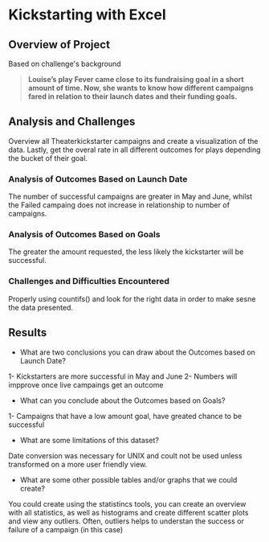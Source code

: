 # Kickstarting with Excel

## Overview of Project

Based on challenge's background
> **Louise’s play Fever came close to its fundraising goal in a short amount of time. Now, she wants to know how different campaigns fared in relation to their launch dates and their funding goals.**

## Analysis and Challenges

Overview all Theaterkickstarter campaigns and create a visualization of the data. Lastly, get the overal rate in all different outcomes for plays depending the bucket of their goal.

### Analysis of Outcomes Based on Launch Date

The number of successful campaigns are greater in May and June, whilst the Failed campaing does not increase in relationship to number of campaigns.

### Analysis of Outcomes Based on Goals

The greater the amount requested, the less likely the kickstarter will be successful.

### Challenges and Difficulties Encountered

Properly using countifs() and look for the right data in order to make sesne the data presented.

## Results

- What are two conclusions you can draw about the Outcomes based on Launch Date?

 1- Kickstarters are more successful in May and June
 2- Numbers will impprove once live campaings get an outcome

- What can you conclude about the Outcomes based on Goals?

 1- Campaigns that have a low amount goal, have greated chance to be successful

- What are some limitations of this dataset?

 Date conversion was necessary for UNIX and coult not be used unless transformed on a more user friendly view.

- What are some other possible tables and/or graphs that we could create?

You could create using the statistincs tools, you can create an overview with all statistics, as well as histograms and create different scatter plots and view any outliers.  Often, outliers helps to understan the success or failure of a campaign (in this case)

